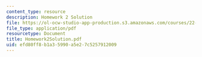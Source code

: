 ```yaml
---
content_type: resource
description: Homework 2 Solution
file: https://ol-ocw-studio-app-production.s3.amazonaws.com/courses/22-058-principles-of-medical-imaging-fall-2002/efd80ff8b1a35990a5e27c5257912009_Homework2Solution.pdf
file_type: application/pdf
resourcetype: Document
title: Homework2Solution.pdf
uid: efd80ff8-b1a3-5990-a5e2-7c5257912009
---
```

